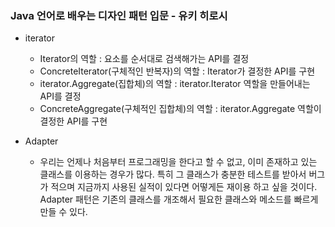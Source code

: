 ### Java 언어로 배우는 디자인 패턴 입문 - 유키 히로시
* iterator
  * Iterator의 역할 : 요소를 순서대로 검색해가는 API를 결정
  * ConcreteIterator(구체적인 반복자)의 역할 : Iterator가 결정한 API를 구현
  * iterator.Aggregate(집합체)의 역할 : iterator.Iterator 역할을 만들어내는 API를 결정
  * ConcreteAggregate(구체적인 집합체)의 역할 : iterator.Aggregate 역할이 결정한 API를 구현

* Adapter
  * 우리는 언제나 처음부터 프로그래밍을 한다고 할 수 없고, 이미 존재하고 있는 클래스를 이용하는 경우가 많다. 특히 그 클래스가 
  충분한 테스트를 받아서 버그가 적으며 지금까지 사용된 실적이 있다면 어떻게든 재이용 하고 싶을 것이다. Adapter 패턴은 기존의 클래스를 
  개조해서 필요한 클래스와 메소드를 빠르게 만들 수 있다.